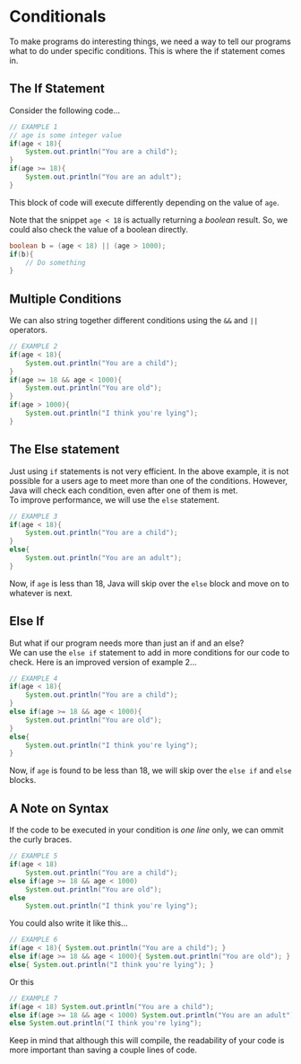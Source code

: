 # Conditionals

To make programs do interesting things, we need a way to tell our
programs what
to do under specific conditions. This is where the if statement
comes in.

## The If Statement

Consider the following code...

```java
// EXAMPLE 1
// age is some integer value
if(age < 18){
    System.out.println("You are a child");
}
if(age >= 18){
    System.out.println("You are an adult");
}
```

This block of code will execute differently depending on the value
of `age`.

Note that the snippet `age < 18` is actually returning a *boolean*
result.
So, we could also check the value of a boolean directly.

```java
boolean b = (age < 18) || (age > 1000);
if(b){
    // Do something
}
```

## Multiple Conditions

We can also string together different conditions using the `&&` and
`||` operators.

```java
// EXAMPLE 2
if(age < 18){
    System.out.println("You are a child");
}
if(age >= 18 && age < 1000){
    System.out.println("You are old");
}
if(age > 1000){
    System.out.println("I think you're lying");
}
```

## The Else statement

Just using `if` statements is not very efficient. In the above
example, it is not
possible for a users age to meet more than one of the conditions.
However, Java
will check each condition, even after one of them is met.\
To improve performance, we will use the `else` statement.

```java
// EXAMPLE 3
if(age < 18){
    System.out.println("You are a child");
}
else{
    System.out.println("You are an adult");
}
```

Now, if `age` is less than 18, Java will skip over the `else` block and move on
to whatever is next.

## Else If

But what if our program needs more than just an if and an else? \
We can use the `else if` statement to add in more conditions for
our code to check.
Here is an improved version of example 2...

```java
// EXAMPLE 4
if(age < 18){
    System.out.println("You are a child");
}
else if(age >= 18 && age < 1000){
    System.out.println("You are old");
}
else{
    System.out.println("I think you're lying");
}
```

Now, if `age` is found to be less than 18, we will skip over the
`else if` and `else`
blocks.

## A Note on Syntax

If the code to be executed in your condition is *one line* only, we
can ommit
the curly braces.

```java
// EXAMPLE 5
if(age < 18)
    System.out.println("You are a child");
else if(age >= 18 && age < 1000)
    System.out.println("You are old");
else
    System.out.println("I think you're lying");
```

You could also write it like this...

```java
// EXAMPLE 6
if(age < 18){ System.out.println("You are a child"); }
else if(age >= 18 && age < 1000){ System.out.println("You are old"); }
else{ System.out.println("I think you're lying"); }
```

Or this

```java
// EXAMPLE 7
if(age < 18) System.out.println("You are a child");
else if(age >= 18 && age < 1000) System.out.println("You are an adult");
else System.out.println("I think you're lying");
```

Keep in mind that although this will compile, the readability of
your code
is more important than saving a couple lines of code.
